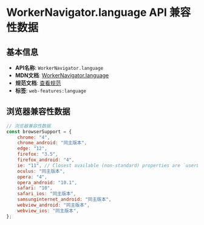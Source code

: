 # WorkerNavigator.language API 兼容性数据

## 基本信息

- **API名称**: `WorkerNavigator.language`
- **MDN文档**: [WorkerNavigator.language](https://developer.mozilla.org/docs/Web/API/WorkerNavigator/language)
- **规范文档**: [查看规范](https://html.spec.whatwg.org/multipage/system-state.html#dom-navigator-language-dev)
- **标签**: `web-features:language`

## 浏览器兼容性数据

```javascript
// 浏览器兼容性数据
const browserSupport = {
    chrome: "4",
    chrome_android: "同主版本",
    edge: "12",
    firefox: "3.5",
    firefox_android: "4",
    ie: "11", // Closest available (non-standard) properties are `userLanguage` and `browserLanguage`.,
    oculus: "同主版本",
    opera: "4",
    opera_android: "10.1",
    safari: "10",
    safari_ios: "同主版本",
    samsunginternet_android: "同主版本",
    webview_android: "同主版本",
    webview_ios: "同主版本",
};

```

